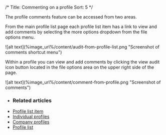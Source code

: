 /*
Title: Commenting on a profile
Sort: 5
*/

The profile comments feature can be accessed from two areas.

From the main profile list page each profile list item has a link to view and add comments by selecting the more options dropdown from the file options menu.

<div class="img-container">
![alt text](%image_url%/content/audit-from-profile-list.png "Screenshot of comments shortcut menu")
</div>

Within a profile you can view and add comments by clicking the view audit icon button located in the file options area on the upper right side of the page.

<div class="img-container">
![alt text](%image_url%/content/comment-from-profile.png "Screenshot of comments")
</div>

+ ### Related articles
+ [Profile list item](/components/profile-list-item)
+ [Individual profiles](/getting-started/individual-profiles)
+ [Company profiles](/getting-started/company-profiles)
+ [Profile list](/getting-started/profile-list)
